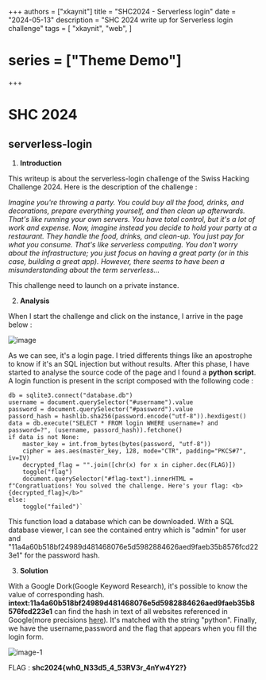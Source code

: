 +++
authors = ["xkaynit"]
title = "SHC2024 - Serverless login"
date = "2024-05-13"
description = "SHC 2024 write up for Serverless login challenge"
tags = [
    "xkaynit",
    "web",
]
# series = ["Theme Demo"]
+++

# SHC 2024
## serverless-login

1. **Introduction**

This writeup is about the serverless-login challenge of the Swiss Hacking Challenge 2024. Here is the description of the challenge :

*Imagine you're throwing a party. You could buy all the food, drinks, and decorations, prepare everything yourself, and then clean up afterwards. That's like running your own servers. You have total control, but it's a lot of work and expense.
Now, imagine instead you decide to hold your party at a restaurant. They handle the food, drinks, and clean-up. You just pay for what you consume. That's like serverless computing. You don't worry about the infrastructure; you just focus on having a great party (or in this case, building a great app). However, there seems to have been a misunderstanding about the term serverless...*

This challenge need to launch on a private instance. 


2. **Analysis**

When I start the challenge and click on the instance, I arrive in the page below :

![image](https://gist.github.com/assets/104362418/751231a1-e1ad-45bd-bcd5-a57dd21d9e55)

As we can see, it's a login page. I tried differents things like an apostrophe to know if it's an SQL injection but without results. After this phase, I have started to analyse the source code of the page and I found a **python script**. A login function is present in the script composed with the following code :

    db = sqlite3.connect("database.db")
    username = document.querySelector("#username").value
    password = document.querySelector("#password").value
    passord_hash = hashlib.sha256(password.encode("utf-8")).hexdigest()
    data = db.execute("SELECT * FROM login WHERE username=? and password=?", (username, passord_hash)).fetchone()
    if data is not None:
        master_key = int.from_bytes(bytes(password, "utf-8"))
        cipher = aes.aes(master_key, 128, mode="CTR", padding="PKCS#7", iv=IV)
        decrypted_flag = "".join([chr(x) for x in cipher.dec(FLAG)])
        toggle("flag")
        document.querySelector("#flag-text").innerHTML = f"Congratluations! You solved the challenge. Here's your flag: <b>{decrypted_flag}</b>"
    else:
        toggle("failed")`

This function load a database which can be downloaded. With a SQL database viewer, I can see the contained entry which is "admin" for user and "11a4a60b518bf24989d481468076e5d5982884626aed9faeb35b8576fcd223e1" for the password hash. 

3. **Solution**

With a Google Dork(Google Keyword Research), it's possible to know the value of corresponding hash. **intext:11a4a60b518bf24989d481468076e5d5982884626aed9faeb35b8576fcd223e1** can find the hash in text of all websites referenced in Google(more precisions [here](https://gist.github.com/sundowndev/283efaddbcf896ab405488330d1bbc06)). It's matched with the string "python". Finally, we have the username,password and the flag that appears when you fill the login form. 

![image-1](https://gist.github.com/assets/104362418/e2b45399-9933-43a0-b56f-5fd7aea038c2)

FLAG : **shc2024{wh0_N33d5_4_53RV3r_4nYw4Y2?}**